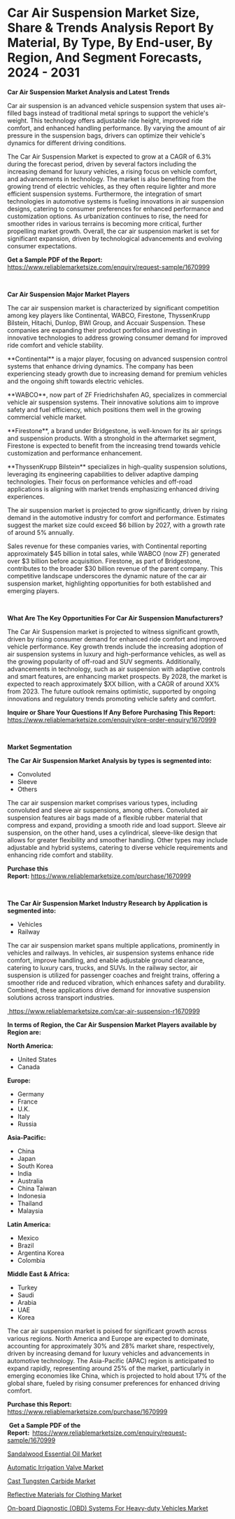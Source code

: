 <p><h1>Car Air Suspension Market Size, Share & Trends Analysis Report By Material, By Type, By End-user, By Region, And Segment Forecasts, 2024 - 2031</h1></p><p><strong>Car Air Suspension Market Analysis and Latest Trends</strong></p>
<p><p>Car air suspension is an advanced vehicle suspension system that uses air-filled bags instead of traditional metal springs to support the vehicle's weight. This technology offers adjustable ride height, improved ride comfort, and enhanced handling performance. By varying the amount of air pressure in the suspension bags, drivers can optimize their vehicle's dynamics for different driving conditions.</p><p>The Car Air Suspension Market is expected to grow at a CAGR of 6.3% during the forecast period, driven by several factors including the increasing demand for luxury vehicles, a rising focus on vehicle comfort, and advancements in technology. The market is also benefiting from the growing trend of electric vehicles, as they often require lighter and more efficient suspension systems. Furthermore, the integration of smart technologies in automotive systems is fueling innovations in air suspension designs, catering to consumer preferences for enhanced performance and customization options. As urbanization continues to rise, the need for smoother rides in various terrains is becoming more critical, further propelling market growth. Overall, the car air suspension market is set for significant expansion, driven by technological advancements and evolving consumer expectations.</p></p>
<p><strong>Get a Sample PDF of the Report:&nbsp;</strong> <a href="https://www.reliablemarketsize.com/enquiry/request-sample/1670999?utm_campaign=1539&utm_medium=2&utm_source=Github&utm_content=ia&utm_term=09102024&utm_id=car-air-suspension">https://www.reliablemarketsize.com/enquiry/request-sample/1670999</a></p>
<p>&nbsp;</p>
<p><strong>Car Air Suspension Major Market Players</strong></p>
<p><p>The car air suspension market is characterized by significant competition among key players like Continental, WABCO, Firestone, ThyssenKrupp Bilstein, Hitachi, Dunlop, BWI Group, and Accuair Suspension. These companies are expanding their product portfolios and investing in innovative technologies to address growing consumer demand for improved ride comfort and vehicle stability.</p><p>**Continental** is a major player, focusing on advanced suspension control systems that enhance driving dynamics. The company has been experiencing steady growth due to increasing demand for premium vehicles and the ongoing shift towards electric vehicles. </p><p>**WABCO**, now part of ZF Friedrichshafen AG, specializes in commercial vehicle air suspension systems. Their innovative solutions aim to improve safety and fuel efficiency, which positions them well in the growing commercial vehicle market.</p><p>**Firestone**, a brand under Bridgestone, is well-known for its air springs and suspension products. With a stronghold in the aftermarket segment, Firestone is expected to benefit from the increasing trend towards vehicle customization and performance enhancement.</p><p>**ThyssenKrupp Bilstein** specializes in high-quality suspension solutions, leveraging its engineering capabilities to deliver adaptive damping technologies. Their focus on performance vehicles and off-road applications is aligning with market trends emphasizing enhanced driving experiences.</p><p>The air suspension market is projected to grow significantly, driven by rising demand in the automotive industry for comfort and performance. Estimates suggest the market size could exceed $6 billion by 2027, with a growth rate of around 5% annually.</p><p>Sales revenue for these companies varies, with Continental reporting approximately $45 billion in total sales, while WABCO (now ZF) generated over $3 billion before acquisition. Firestone, as part of Bridgestone, contributes to the broader $30 billion revenue of the parent company. This competitive landscape underscores the dynamic nature of the car air suspension market, highlighting opportunities for both established and emerging players.</p></p>
<p>&nbsp;</p>
<p><strong>What Are The Key Opportunities For Car Air Suspension Manufacturers?</strong></p>
<p><p>The Car Air Suspension market is projected to witness significant growth, driven by rising consumer demand for enhanced ride comfort and improved vehicle performance. Key growth trends include the increasing adoption of air suspension systems in luxury and high-performance vehicles, as well as the growing popularity of off-road and SUV segments. Additionally, advancements in technology, such as air suspension with adaptive controls and smart features, are enhancing market prospects. By 2028, the market is expected to reach approximately $XX billion, with a CAGR of around XX% from 2023. The future outlook remains optimistic, supported by ongoing innovations and regulatory trends promoting vehicle safety and comfort.</p></p>
<p><strong>Inquire or Share Your Questions If Any Before Purchasing This Report:</strong> <a href="https://www.reliablemarketsize.com/enquiry/pre-order-enquiry/1670999?utm_campaign=1539&utm_medium=2&utm_source=Github&utm_content=ia&utm_term=09102024&utm_id=car-air-suspension">https://www.reliablemarketsize.com/enquiry/pre-order-enquiry/1670999</a></p>
<p>&nbsp;</p>
<p><strong>Market Segmentation</strong></p>
<p><strong>The Car Air Suspension Market Analysis by types is segmented into:</strong></p>
<p><ul><li>Convoluted</li><li>Sleeve</li><li>Others</li></ul></p>
<p><p>The car air suspension market comprises various types, including convoluted and sleeve air suspensions, among others. Convoluted air suspension features air bags made of a flexible rubber material that compress and expand, providing a smooth ride and load support. Sleeve air suspension, on the other hand, uses a cylindrical, sleeve-like design that allows for greater flexibility and smoother handling. Other types may include adjustable and hybrid systems, catering to diverse vehicle requirements and enhancing ride comfort and stability.</p></p>
<p><strong>Purchase this Report:&nbsp;</strong><a href="https://www.reliablemarketsize.com/purchase/1670999?utm_campaign=1539&utm_medium=2&utm_source=Github&utm_content=ia&utm_term=09102024&utm_id=car-air-suspension">https://www.reliablemarketsize.com/purchase/1670999</a></p>
<p>&nbsp;</p>
<p><strong>The Car Air Suspension Market Industry Research by Application is segmented into:</strong></p>
<p><ul><li>Vehicles</li><li>Railway</li></ul></p>
<p><p>The car air suspension market spans multiple applications, prominently in vehicles and railways. In vehicles, air suspension systems enhance ride comfort, improve handling, and enable adjustable ground clearance, catering to luxury cars, trucks, and SUVs. In the railway sector, air suspension is utilized for passenger coaches and freight trains, offering a smoother ride and reduced vibration, which enhances safety and durability. Combined, these applications drive demand for innovative suspension solutions across transport industries.</p></p>
<p><a href="https://www.reliablemarketsize.com/car-air-suspension-r1670999?utm_campaign=1539&utm_medium=2&utm_source=Github&utm_content=ia&utm_term=09102024&utm_id=car-air-suspension">&nbsp;https://www.reliablemarketsize.com/car-air-suspension-r1670999</a></p>
<p><strong>In terms of Region, the Car Air Suspension Market Players available by Region are:</strong></p>
<p>
    <p> <strong> North America: </strong>
        <ul>
            <li>United States</li>
            <li>Canada</li>
        </ul>
        </p> 
    <p> <strong> Europe: </strong>
        <ul>
            <li>Germany</li>
            <li>France</li>
            <li>U.K.</li>
            <li>Italy</li>
            <li>Russia</li>
        </ul>
        </p> 
    <p> <strong> Asia-Pacific: </strong>
        <ul>
            <li>China</li>
            <li>Japan</li>
            <li>South Korea</li>
            <li>India</li>
            <li>Australia</li>
            <li>China Taiwan</li>
            <li>Indonesia</li>
            <li>Thailand</li>
            <li>Malaysia</li>
        </ul>
        </p> 
    <p> <strong> Latin America: </strong>
        <ul>
            <li>Mexico</li>
            <li>Brazil</li>
            <li>Argentina Korea</li>
            <li>Colombia</li>
        </ul>
        </p> 
    <p> <strong> Middle East & Africa: </strong>
        <ul>
            <li>Turkey</li>
            <li>Saudi</li>
            <li>Arabia</li>
            <li>UAE</li>
            <li>Korea</li>
        </ul>
    </p>
    </p>
<p><p>The car air suspension market is poised for significant growth across various regions. North America and Europe are expected to dominate, accounting for approximately 30% and 28% market share, respectively, driven by increasing demand for luxury vehicles and advancements in automotive technology. The Asia-Pacific (APAC) region is anticipated to expand rapidly, representing around 25% of the market, particularly in emerging economies like China, which is projected to hold about 17% of the global share, fueled by rising consumer preferences for enhanced driving comfort.</p></p>
<p><strong>Purchase this Report: </strong><a href="https://www.reliablemarketsize.com/purchase/1670999?utm_campaign=1539&utm_medium=2&utm_source=Github&utm_content=ia&utm_term=09102024&utm_id=car-air-suspension">https://www.reliablemarketsize.com/purchase/1670999</a></p>
<p>&nbsp;<strong>Get a Sample PDF of the Report:&nbsp;&nbsp;</strong><a href="https://www.reliablemarketsize.com/enquiry/request-sample/1670999?utm_campaign=1539&utm_medium=2&utm_source=Github&utm_content=ia&utm_term=09102024&utm_id=car-air-suspension">https://www.reliablemarketsize.com/enquiry/request-sample/1670999</a></p>
<p><strong></strong></p>
<p><p><a href="https://www.linkedin.com/pulse/regulatory-landscape-its-influence-global-sandalwood-essential-upl3f?utm_campaign=1539&utm_medium=2&utm_source=Github&utm_content=ia&utm_term=09102024&utm_id=car-air-suspension">Sandalwood Essential Oil Market</a></p><p><a href="https://www.linkedin.com/pulse/automatic-irrigation-valve-market-segmentation-geographical-haqqf?utm_campaign=1539&utm_medium=2&utm_source=Github&utm_content=ia&utm_term=09102024&utm_id=car-air-suspension">Automatic Irrigation Valve Market</a></p><p><a href="https://www.linkedin.com/pulse/strategic-roadmap-global-cast-tungsten-carbide-market-insights-qfgnf?utm_campaign=1539&utm_medium=2&utm_source=Github&utm_content=ia&utm_term=09102024&utm_id=car-air-suspension">Cast Tungsten Carbide Market</a></p><p><a href="https://www.linkedin.com/pulse/reflective-materials-clothing-market-size-share-analysis-bwlaf?utm_campaign=1539&utm_medium=2&utm_source=Github&utm_content=ia&utm_term=09102024&utm_id=car-air-suspension">Reflective Materials for Clothing Market</a></p><p><a href="https://github.com/DianaWilson796/Market-Research-Report-List-1/blob/main/on-board-diagnostic-obd-systems-for-heavy-duty-vehicles-market.md?utm_campaign=1539&utm_medium=2&utm_source=Github&utm_content=ia&utm_term=09102024&utm_id=car-air-suspension">On-board Diagnostic (OBD) Systems For Heavy-duty Vehicles Market</a></p></p>